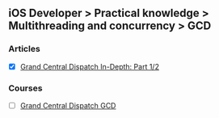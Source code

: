 ## iOS Developer > Practical knowledge > Multithreading and concurrency > GCD

### Articles
- [X] [Grand Central Dispatch In-Depth: Part 1/2](https://www.raywenderlich.com/60749/grand-central-dispatch-in-depth-part-1)

### Courses
- [ ] [Grand Central Dispatch GCD](https://eg.udacity.com/course/grand-central-dispatch-gcd--ud576)


